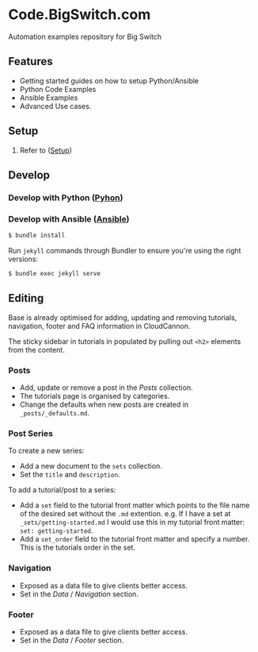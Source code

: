 # Code.BigSwitch.com

Automation examples repository for Big Switch

[automation]: https://www.bigswitch.com/sites/default/files/automationimage.jpeg


## Features

* Getting started guides on how to setup Python/Ansible
* Python Code Examples
* Ansible Examples
* Advanced Use cases.

## Setup

1. Refer to ([Setup](https://jayakody.github.io/api/category/1-getting-started/))

## Develop

### Develop with Python ([Pyhon](https://jayakody.github.io/api/category/2-python/))
### Develop with Ansible ([Ansible](https://jayakody.github.io/api/big-ansible/))


~~~bash
$ bundle install
~~~

Run `jekyll` commands through Bundler to ensure you're using the right versions:

~~~bash
$ bundle exec jekyll serve
~~~

## Editing

Base is already optimised for adding, updating and removing tutorials, navigation, footer and FAQ information in CloudCannon.

The sticky sidebar in tutorials in populated by pulling out `<h2>` elements from the content.

### Posts

* Add, update or remove a post in the *Posts* collection.
* The tutorials page is organised by categories.
* Change the defaults when new posts are created in `_posts/_defaults.md`.

### Post Series
To create a new series:

* Add a new document to the `sets` collection.
* Set the `title` and `description`.

To add a tutorial/post to a series:
* Add a `set` field to the tutorial front matter which points to the file name of the desired set without the `.md` extention. e.g. If I have a set at `_sets/getting-started.md` I would use this in my tutorial front matter: `set: getting-started`.
* Add a `set_order` field to the tutorial front matter and specify a number. This is the tutorials order in the set.

### Navigation

* Exposed as a data file to give clients better access.
* Set in the *Data* / *Navigation* section.

### Footer

* Exposed as a data file to give clients better access.
* Set in the *Data* / *Footer* section.

